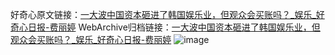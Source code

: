 好奇心原文链接：[一大波中国资本砸进了韩国娱乐业，但观众会买账吗？_娱乐_好奇心日报-费丽婷](https://www.qdaily.com/articles/3650.html)
WebArchive归档链接：[一大波中国资本砸进了韩国娱乐业，但观众会买账吗？_娱乐_好奇心日报-费丽婷](http://web.archive.org/web/20190623152654/https://www.qdaily.com/articles/3650.html)
![image](http://ww3.sinaimg.cn/large/007d5XDpgy1g3vcus15e9j30u04due81)